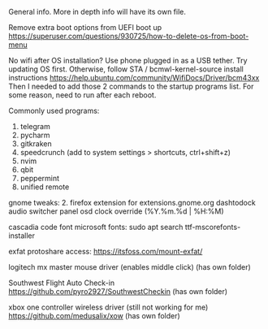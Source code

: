 General info. 
More in depth info will have its own file.

Remove extra boot options from UEFI boot up
https://superuser.com/questions/930725/how-to-delete-os-from-boot-menu

No wifi after OS installation? Use phone plugged in as a USB tether. 
Try updating OS first. Otherwise, follow STA / bcmwl-kernel-source install instructions
https://help.ubuntu.com/community/WifiDocs/Driver/bcm43xx
Then I needed to add those 2 commands to the startup programs list. For some reason, need to run after each reboot.

Commonly used programs:
1. telegram
2. pycharm
3. gitkraken
4. speedcrunch (add to system settings > shortcuts, ctrl+shift+z)
5. nvim
6. qbit
7. peppermint
8. unified remote

gnome tweaks:
2. firefox extension for extensions.gnome.org
dashtodock
audio switcher
panel osd
clock override (%Y.%m.%d | %H:%M)

cascadia code font
microsoft fonts: sudo apt search ttf-mscorefonts-installer

exfat protoshare access:
https://itsfoss.com/mount-exfat/

logitech mx master mouse driver (enables middle click)
(has own folder)

Southwest Flight Auto Check-in
https://github.com/pyro2927/SouthwestCheckin
(has own folder)

xbox one controller wireless driver (still not working for me)
https://github.com/medusalix/xow
(has own folder)

